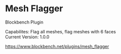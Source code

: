 # Mesh Flagger
Blockbench Plugin

Capabilites: Flag all meshes, flag meshes with 6 faces
<br>
Current Version: 1.0.0

https://www.blockbench.net/plugins/mesh_flagger
